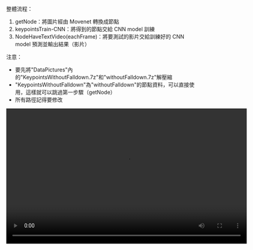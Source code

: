 整體流程：
1. getNode：將圖片經由 Movenet 轉換成節點
2. keypointsTrain-CNN：將得到的節點交給 CNN model 訓練
3. NodeHaveTextVideo(eachFrame)：將要測試的影片交給訓練好的 CNN model 預測並輸出結果（影片）

注意：
* 要先將"DataPictures"內的"KeypointsWithoutFalldown.7z"和"withoutFalldown.7z"解壓縮
* "KeypointsWithoutFalldown"為"withoutFalldown"的節點資料，可以直接使用，這樣就可以跳過第一步驟（getNode）
* 所有路徑記得要修改

<video width="640" height="360" controls>
  <source src=r"C:\Users\ASUS\Desktop\school\project\FallDetection-GRU-CNN\movenetCNN\others.mp4" type="video/mp4">
  Your browser does not support the video tag.
</video>
